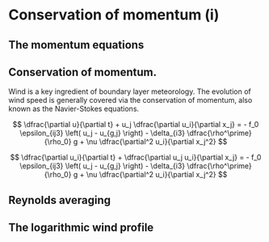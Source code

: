 # Conservation of momentum (i)

## The momentum equations
## Conservation of momentum.
Wind is a key ingredient of boundary layer meteorology.
The evolution of wind speed is generally covered via the conservation of momentum, also known as the Navier-Stokes equations.

$$
\dfrac{\partial u}{\partial t} + u_j \dfrac{\partial u_i}{\partial x_j}
= - f_0 \epsilon_{ij3} \left( u_j - u_{g,j} \right) - \delta_{i3} \dfrac{\rho^\prime}{\rho_0} g + \nu \dfrac{\partial^2 u_i}{\partial x_j^2}
$$


$$
\dfrac{\partial u_i}{\partial t} + \dfrac{\partial u_j u_i}{\partial x_j} = - f_0 \epsilon_{ij3} \left( u_j - u_{g,j} \right) - \delta_{i3} \dfrac{\rho^\prime}{\rho_0} g + \nu \dfrac{\partial^2 u_i}{\partial x_j^2}
$$


## Reynolds averaging

## The logarithmic wind profile
